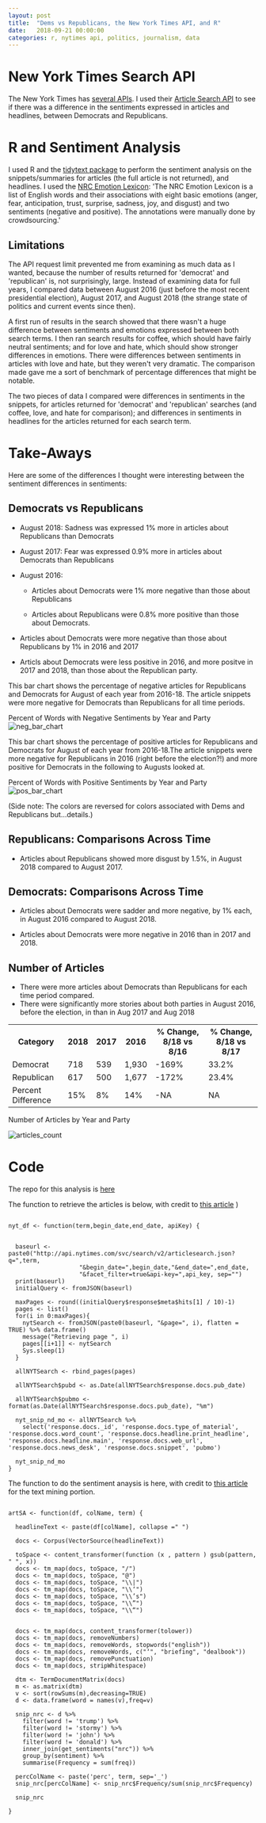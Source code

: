 ```yaml
---
layout: post
title:  "Dems vs Republicans, the New York Times API, and R"
date:   2018-09-21 00:00:00
categories: r, nytimes api, politics, journalism, data
---
```


# New York Times Search API
The New York Times has [several APIs](https://developer.nytimes.com/). I used their [Article Search API](https://developer.nytimes.com/article_search_v2.json) to see if there was a difference in the sentiments expressed in articles and headlines, between Democrats and Republicans. 

# R and Sentiment Analysis
I used R and the [tidytext package](https://cran.r-project.org/web/packages/tidytext/vignettes/tidytext.html) to perform the sentiment analysis on the snippets/summaries for articles (the full article is not returned), and headlines. I used the [NRC Emotion Lexicon](https://saifmohammad.com/WebPages/NRC-Emotion-Lexicon.htm): 'The NRC Emotion Lexicon is a list of English words and their associations with eight basic emotions (anger, fear, anticipation, trust, surprise, sadness, joy, and disgust) and two sentiments (negative and positive). The annotations were manually done by crowdsourcing.'

## Limitations
The API request limit prevented me from examining as much data as I wanted, because the number of results returned for 'democrat' and 'republican' is, not surprisingly, large. Instead of examining data for full years, I compared data between August 2016 (just before the most recent presidential election), August 2017, and August 2018 (the strange state of politics and current events since then). 

A first run of results in the search showed that there wasn't a huge difference between sentiments and emotions expressed between both search terms. I then ran search results for coffee, which should have fairly neutral sentiments; and for love and hate, which should show stronger differences in emotions. There were differences between sentiments in articles with love and hate, but they weren't very dramatic. The comparison made gave me a sort of benchmark of percentage differences that might be notable. 

The two pieces of data I compared were differences in sentiments in the snippets, for articles returned for 'democrat' and 'republican' searches (and coffee, love, and hate for comparison); and differences in sentiments in headlines for the articles returned for each search term. 

# Take-Aways

Here are some of the differences I thought were interesting between the sentiment differences in sentiments: 

## Democrats vs Republicans

* August 2018: Sadness was expressed 1% more in articles about Republicans than Democrats

* August 2017: Fear was expressed 0.9% more in articles about Democrats than Republicans

* August 2016: 

  * Articles about Democrats were 1% more negative than those about Republicans

  * Articles about Republicans were 0.8% more positive than those about Democrats. 

* Articles about Democrats were more negative than those about Republicans by 1% in 2016 and 2017

* Articls about Democrats were less positive in 2016, and more positve in 2017 and 2018, than those about the Republican party. 

This bar chart shows the percentage of negative articles for Republicans and Democrats for August of each year from 2016-18. The article snippets were more negative for Democrats than Republicans for all time periods. 

Percent of Words with Negative Sentiments by Year and Party
![neg_bar_chart](https://nadinesk.github.io/images/bar_neg.png)

This bar chart shows the percentage of positive articles for Republicans and Democrats for August of each year from 2016-18.The article snippets were more negative for Republicans in 2016 (right before the election?!) and more positive for Democrats in the following to Augusts looked at. 

Percent of Words with Positive Sentiments by Year and Party
![pos_bar_chart](https://nadinesk.github.io/images/bar_pos.png)

(Side note: The colors are reversed for colors associated with Dems and Republicans but...details.)

## Republicans: Comparisons Across Time

* Articles about Republicans showed more disgust by 1.5%, in August 2018 compared to August 2017.

## Democrats: Comparisons Across Time

* Articles about Democrats were sadder and more negative, by 1% each, in August 2016 compared to August 2018. 

* Articles about Democrats were more negative in 2016 than in 2017 and 2018. 

## Number of Articles

* There were more articles about Democrats than Republicans for each time period compared.
* There were significantly more stories about both parties in August 2016, before the election, in than in Aug 2017 and Aug 2018

<table>
  <tr>
    <th>Category</th>
    <th>2018</th>
    <th>2017</th>  
    <th>2016</th>
    <th>% Change, 8/18 vs 8/16</th>
    <th>% Change, 8/18 vs 8/17</th>
  </tr>
  <tr>
    <td>Democrat</td>
    <td>718</td>
    <td>539</td>
    <td>1,930</td>  
    <td>-169%</td>    
    <td>33.2%</td>
  </tr>
  <tr>
    <td>Republican</td>
    <td>617</td>
    <td>500</td>
    <td>1,677</td>  
    <td>-172%</td>    
    <td>23.4%</td>
  </tr>
  <tr>
    <td>Percent Difference</td>
    <td>15%</td>
    <td>8%</td>
    <td>14%</td>  
    <td>-NA</td>    
    <td>NA</td>
  </tr>
</table>

Number of Articles by Year and Party

![articles_count](https://nadinesk.github.io/images/artCt.png)

# Code

The repo for this analysis is [here](link)

The function to retrieve the articles is below, with credit to [this article](http://www.storybench.org/working-with-the-new-york-times-api-in-r/)
)

```

nyt_df <- function(term,begin_date,end_date, apiKey) {

  
  baseurl <- paste0("http://api.nytimes.com/svc/search/v2/articlesearch.json?q=",term,
                    "&begin_date=",begin_date,"&end_date=",end_date,
                    "&facet_filter=true&api-key=",api_key, sep="")
  print(baseurl)
  initialQuery <- fromJSON(baseurl)
  
  maxPages <- round((initialQuery$response$meta$hits[1] / 10)-1) 
  pages <- list()
  for(i in 0:maxPages){
    nytSearch <- fromJSON(paste0(baseurl, "&page=", i), flatten = TRUE) %>% data.frame() 
    message("Retrieving page ", i)
    pages[[i+1]] <- nytSearch 
    Sys.sleep(1) 
  }
  
  allNYTSearch <- rbind_pages(pages)

  allNYTSearch$pubd <- as.Date(allNYTSearch$response.docs.pub_date)
  
  allNYTSearch$pubmo <- format(as.Date(allNYTSearch$response.docs.pub_date), "%m")

  nyt_snip_nd_mo <- allNYTSearch %>%
    select('response.docs._id', 'response.docs.type_of_material', 'response.docs.word_count', 'response.docs.headline.print_headline', 'response.docs.headline.main', 'response.docs.web_url', 'response.docs.news_desk', 'response.docs.snippet', 'pubmo')
   
  nyt_snip_nd_mo
}

```

The function to do the sentiment anaysis is here, with credit to [this article](http://www.sthda.com/english/wiki/text-mining-and-word-cloud-fundamentals-in-r-5-simple-steps-you-should-know) for the text mining portion. 

```

artSA <- function(df, colName, term) {
  
  headlineText <- paste(df[colName], collapse =" ")
  
  docs <- Corpus(VectorSource(headlineText))
  
  toSpace <- content_transformer(function (x , pattern ) gsub(pattern, " ", x))
  docs <- tm_map(docs, toSpace, "/")
  docs <- tm_map(docs, toSpace, "@")
  docs <- tm_map(docs, toSpace, "\\|")
  docs <- tm_map(docs, toSpace, "\\‘")
  docs <- tm_map(docs, toSpace, "\\’s")
  docs <- tm_map(docs, toSpace, "\\”")
  docs <- tm_map(docs, toSpace, "\\“")
  
 
  docs <- tm_map(docs, content_transformer(tolower))
  docs <- tm_map(docs, removeNumbers)
  docs <- tm_map(docs, removeWords, stopwords("english"))
  docs <- tm_map(docs, removeWords, c("‘", "briefing", "dealbook")) 
  docs <- tm_map(docs, removePunctuation)
  docs <- tm_map(docs, stripWhitespace)
  
  dtm <- TermDocumentMatrix(docs)
  m <- as.matrix(dtm)
  v <- sort(rowSums(m),decreasing=TRUE)
  d <- data.frame(word = names(v),freq=v)
  
  snip_nrc <- d %>%
    filter(word != 'trump') %>%
    filter(word != 'stormy') %>%
    filter(word != 'john') %>%
    filter(word != 'donald') %>%
    inner_join(get_sentiments("nrc")) %>%
    group_by(sentiment) %>% 
    summarise(Frequency = sum(freq))
  
  percColName <- paste('perc', term, sep='_')
  snip_nrc[percColName] <- snip_nrc$Frequency/sum(snip_nrc$Frequency)
  
  snip_nrc
  
}

```

